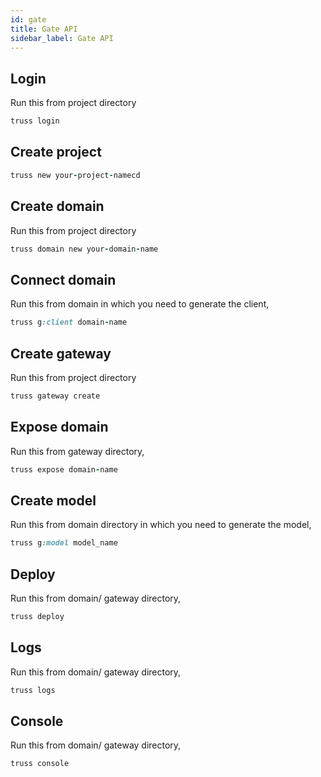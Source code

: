 ```yaml
---
id: gate
title: Gate API
sidebar_label: Gate API
---
```

## Login
Run this from project directory
```ruby
truss login
```
## Create project
```ruby
truss new your-project-namecd
```
## Create domain
Run this from project directory
```ruby
truss domain new your-domain-name
```
## Connect domain
Run this from domain in which you need to generate the client,
```ruby
truss g:client domain-name
```
## Create gateway
Run this from project directory
```ruby
truss gateway create
```
## Expose domain
Run this from gateway directory,
```ruby
truss expose domain-name
```
## Create model
Run this from domain directory in which you need to generate the model,
```ruby
truss g:model model_name
```
## Deploy
Run this from domain/ gateway directory,
```ruby
truss deploy
```
## Logs
Run this from domain/ gateway directory,
```ruby
truss logs
```
## Console
Run this from domain/ gateway directory,
```ruby
truss console
```
